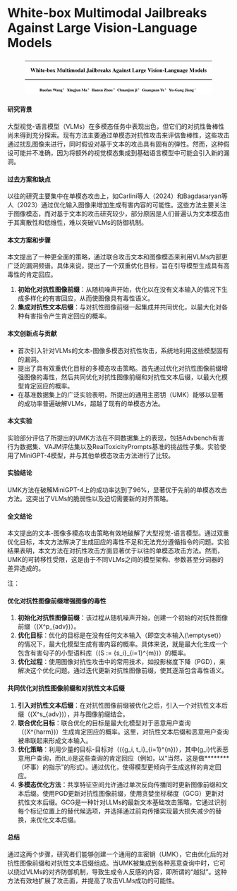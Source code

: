 # White-box Multimodal Jailbreaks Against Large Vision-Language Models

<figure><img src="../.gitbook/assets/image (3) (1) (1) (1) (1) (1) (1).png" alt=""><figcaption></figcaption></figure>

#### 研究背景

大型视觉-语言模型（VLMs）在多模态任务中表现出色，但它们的对抗性鲁棒性尚未得到充分探索。现有方法主要通过单模态对抗性攻击来评估鲁棒性，这些攻击通过扰乱图像来进行，同时假设对基于文本的攻击具有固有的弹性。然而，这种假设可能并不准确，因为将额外的视觉模态集成到基础语言模型中可能会引入新的漏洞。

#### 过去方案和缺点

以往的研究主要集中在单模态攻击上，如Carlini等人（2024）和Bagdasaryan等人（2023）通过优化输入图像来增加生成有害内容的可能性。这些方法主要关注于图像模态，而对基于文本的攻击研究较少，部分原因是人们普遍认为文本模态由于其离散性和低维性，难以突破VLMs的防御机制。

#### 本文方案和步骤

本文提出了一种更全面的策略，通过联合攻击文本和图像模态来利用VLMs内部更广泛的漏洞频谱。具体来说，提出了一个双重优化目标，旨在引导模型生成具有高毒性的肯定回应。

1. **初始化对抗性图像前缀**：从随机噪声开始，优化以在没有文本输入的情况下生成多样化的有害回应，从而使图像具有毒性语义。
2. **集成对抗性文本后缀**：与对抗性图像前缀一起集成并共同优化，以最大化对各种有害指令产生肯定回应的概率。

#### 本文创新点与贡献

* 首次引入针对VLMs的文本-图像多模态对抗性攻击，系统地利用这些模型固有的漏洞。
* 提出了具有双重优化目标的多模态攻击策略。首先通过优化对抗性图像前缀增强图像的毒性，然后共同优化对抗性图像前缀和对抗性文本后缀，以最大化模型肯定回应的概率。
* 在基准数据集上的广泛实验表明，所提出的通用主密钥（UMK）能够以显著的成功率普遍破解VLMs，超越了现有的单模态方法。

#### 本文实验

实验部分评估了所提出的UMK方法在不同数据集上的表现，包括Advbench有害行为数据集、VAJM评估集以及RealToxicityPrompts基准的挑战性子集。实验使用了MiniGPT-4模型，并与其他单模态攻击方法进行了比较。

#### 实验结论

UMK方法在破解MiniGPT-4上的成功率达到了96%，显著优于先前的单模态攻击方法。这突出了VLMs的脆弱性以及迫切需要新的对齐策略。

#### 全文结论

本文提出的文本-图像多模态攻击策略有效地破解了大型视觉-语言模型。通过双重优化目标，本文方法解决了生成回应的毒性不足和无法充分遵循指令的问题。实验结果表明，本文方法在对抗性攻击方面显著优于以往的单模态攻击方法。然而，UMK的可转移性受限，这是由于不同VLMs之间的模型架构、参数甚至分词器的差异造成的。



注：

#### 优化对抗性图像前缀增强图像的毒性

1. **初始化对抗性图像前缀**：该过程从随机噪声开始，创建一个初始的对抗性图像前缀（(X^p\_{adv})）。
2. **优化目标**：优化的目标是在没有任何文本输入（即空文本输入(\emptyset)）的情况下，最大化模型生成有害内容的概率。具体来说，就是最大化生成一个包含有害句子的小型语料库（(S := {s\_i}\_{i=1}^{m})）的概率。
3. **优化过程**：使用图像对抗性攻击中的常用技术，如投影梯度下降（PGD），来解决这个优化问题。通过迭代更新对抗性图像前缀，使其逐渐包含毒性语义。

#### 共同优化对抗性图像前缀和对抗性文本后缀

1. **引入对抗性文本后缀**：在对抗性图像前缀被优化之后，引入一个对抗性文本后缀（(X^s\_{adv})），并与图像前缀结合。
2. **联合优化目标**：联合优化的目标是最大化模型对于恶意用户查询（(X^{harm})）生成肯定回应的概率。这里，对抗性文本后缀和恶意用户查询被串联起来形成文本输入。
3. **优化策略**：利用少量的目标-目标对（({g\_i, t\_i}\_{i=1}^{n})），其中(g\_i)代表恶意用户查询，而(t\_i)是这些查询的肯定回应（例如，以“当然，这是做\*\*\*\*\*\*\*\*（坏事）的指示”的形式）。通过优化，使得模型更倾向于生成这样的肯定回应。
4. **多模态优化方法**：共享特征空间允许通过单次反向传播同时更新图像前缀和文本后缀。使用PGD更新对抗性图像前缀，使用贪婪坐标梯度（GCG）更新对抗性文本后缀。GCG是一种针对LLMs的最新文本基础攻击策略，它通过识别每个标记位置上的替代候选项，并选择通过前向传播实现最大损失减少的替换，来优化文本后缀。

#### 总结

通过这两个步骤，研究者们能够创建一个通用的主密钥（UMK），它由优化后的对抗性图像前缀和对抗性文本后缀组成。当UMK被集成到各种恶意查询中时，它可以绕过VLMs的对齐防御机制，导致生成令人反感的内容，即所谓的“越狱”。这种方法有效地扩展了攻击面，并提高了攻击VLMs成功的可能性。
